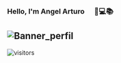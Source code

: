 ### Hello, l'm Angel Arturo <img src="https://camo.githubusercontent.com/650b6f6d224e67341c4523a9d5cbabbe7b44fc27039e487cf551c01eb0e4c617/68747470733a2f2f666c616769636f6e732e6c697069732e6465762f666c6167732f3478332f6d782e737667" width="15px">  👋💻📚

![Banner_perfil](https://webdesign.pics/wp-content/uploads/2020/07/giphy-downsized.gif)
---
![visitors](https://visitor-badge.laobi.icu/badge?page_id=AngelTienda98)
